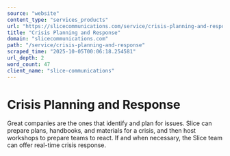 ```yaml
---
source: "website"
content_type: "services_products"
url: "https://slicecommunications.com/service/crisis-planning-and-response"
title: "Crisis Planning and Response"
domain: "slicecommunications.com"
path: "/service/crisis-planning-and-response"
scraped_time: "2025-10-05T00:06:18.254581"
url_depth: 2
word_count: 47
client_name: "slice-communications"
---
```


# Crisis Planning and Response

Great companies are the ones that identify and plan for issues. Slice can prepare plans, handbooks, and materials for a crisis, and then host workshops to prepare teams to react. If and when necessary, the Slice team can offer real-time crisis response.